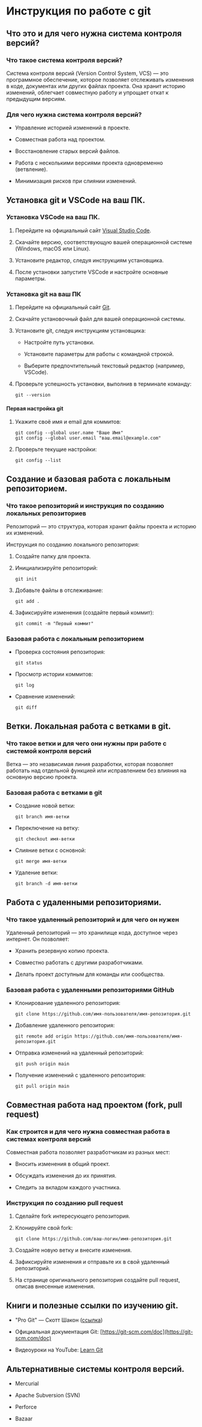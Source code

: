 # Инструкция по работе с git

## Что это и для чего нужна система контроля версий?

### Что такое система контроля версий?

Система контроля версий (Version Control System, VCS) — это программное обеспечение, которое позволяет отслеживать изменения в коде, документах или других файлах проекта. Она хранит историю изменений, облегчает совместную работу и упрощает откат к предыдущим версиям.

### Для чего нужна система контроля версий?

- Управление историей изменений в проекте.
    
- Совместная работа над проектом.
    
- Восстановление старых версий файлов.
    
- Работа с несколькими версиями проекта одновременно (ветвление).
    
- Минимизация рисков при слиянии изменений.
    

## Установка git и VSCode на ваш ПК.

### Установка VSCode на ваш ПК.

1. Перейдите на официальный сайт [Visual Studio Code](https://code.visualstudio.com/).
    
2. Скачайте версию, соответствующую вашей операционной системе (Windows, macOS или Linux).
    
3. Установите редактор, следуя инструкциям установщика.
    
4. После установки запустите VSCode и настройте основные параметры.
    

### Установка git на ваш ПК

1. Перейдите на официальный сайт [Git](https://git-scm.com/).
    
2. Скачайте установочный файл для вашей операционной системы.
    
3. Установите git, следуя инструкциям установщика:
    
    - Настройте путь установки.
        
    - Установите параметры для работы с командной строкой.
        
    - Выберите предпочтительный текстовый редактор (например, VSCode).
        
4. Проверьте успешность установки, выполнив в терминале команду:
    
    ```
    git --version
    ```
    

#### Первая настройка git

1. Укажите своё имя и email для коммитов:
    
    ```
    git config --global user.name "Ваше Имя"
    git config --global user.email "ваш.email@example.com"
    ```
    
2. Проверьте текущие настройки:
    
    ```
    git config --list
    ```
    

## Создание и базовая работа с локальным репозиторием.

### Что такое репозиторий и инструкция по созданию локальных репозиториев

Репозиторий — это структура, которая хранит файлы проекта и историю их изменений.

Инструкция по созданию локального репозитория:

1. Создайте папку для проекта.
    
2. Инициализируйте репозиторий:
    
    ```
    git init
    ```
    
3. Добавьте файлы в отслеживание:
    
    ```
    git add .
    ```
    
4. Зафиксируйте изменения (создайте первый коммит):
    
    ```
    git commit -m "Первый коммит"
    ```
    

### Базовая работа с локальным репозиторием

- Проверка состояния репозитория:
    
    ```
    git status
    ```
    
- Просмотр истории коммитов:
    
    ```
    git log
    ```
    
- Сравнение изменений:
    
    ```
    git diff
    ```
    

## Ветки. Локальная работа с ветками в git.

### Что такое ветки и для чего они нужны при работе с системой контроля версий

Ветка — это независимая линия разработки, которая позволяет работать над отдельной функцией или исправлением без влияния на основную версию проекта.

### Базовая работа с ветками в git

- Создание новой ветки:
    
    ```
    git branch имя-ветки
    ```
    
- Переключение на ветку:
    
    ```
    git checkout имя-ветки
    ```
    
- Слияние ветки с основной:
    
    ```
    git merge имя-ветки
    ```
    
- Удаление ветки:
    
    ```
    git branch -d имя-ветки
    ```
    

## Работа с удаленными репозиториями.

### Что такое удаленный репозиторий и для чего он нужен

Удаленный репозиторий — это хранилище кода, доступное через интернет. Он позволяет:

- Хранить резервную копию проекта.
    
- Совместно работать с другими разработчиками.
    
- Делать проект доступным для команды или сообщества.
    

### Базовая работа с удаленными репозиториями GitHub

- Клонирование удаленного репозитория:
    
    ```
    git clone https://github.com/имя-пользователя/имя-репозитория.git
    ```
    
- Добавление удаленного репозитория:
    
    ```
    git remote add origin https://github.com/имя-пользователя/имя-репозитория.git
    ```
    
- Отправка изменений на удаленный репозиторий:
    
    ```
    git push origin main
    ```
    
- Получение изменений с удаленного репозитория:
    
    ```
    git pull origin main
    ```
    

## Совместная работа над проектом (fork, pull request)

### Как строится и для чего нужна совместная работа в системах контроля версий

Совместная работа позволяет разработчикам из разных мест:

- Вносить изменения в общий проект.
    
- Обсуждать изменения до их принятия.
    
- Следить за вкладом каждого участника.
    

### Инструкция по созданию pull request

1. Сделайте fork интересующего репозитория.
    
2. Клонируйте свой fork:
    
    ```
    git clone https://github.com/ваш-логин/имя-репозитория.git
    ```
    
3. Создайте новую ветку и внесите изменения.
    
4. Зафиксируйте изменения и отправьте их в свой удаленный репозиторий.
    
5. На странице оригинального репозитория создайте pull request, описав внесенные изменения.
    

## Книги и полезные ссылки по изучению git.

- "Pro Git" — Скотт Шакон ([ссылка](https://git-scm.com/book/ru/v2))
    
- Официальная документация Git: [https://git-scm.com/doc](https://git-scm.com/doc)
    
- Видеоуроки на YouTube: [Learn Git](https://www.youtube.com/results?search_query=learn+git)
    

## Альтернативные системы контроля версий.

- Mercurial
    
- Apache Subversion (SVN)
    
- Perforce
    
- Bazaar
